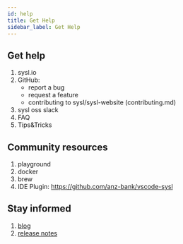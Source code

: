 ```yaml
---
id: help
title: Get Help
sidebar_label: Get Help
---
```


## Get help
1. sysl.io
2. GitHub: 
	* report a bug
	* request a feature
	* contributing to sysl/sysl-website (contributing.md)
4. sysl oss slack
5. FAQ
6. Tips&Tricks

## Community resources
1. playground
2. docker
3. brew
4. IDE Plugin: https://github.com/anz-bank/vscode-sysl

## Stay informed
1. [blog](/blog)
2. [release notes](https://github.com/anz-bank/sysl/releases)